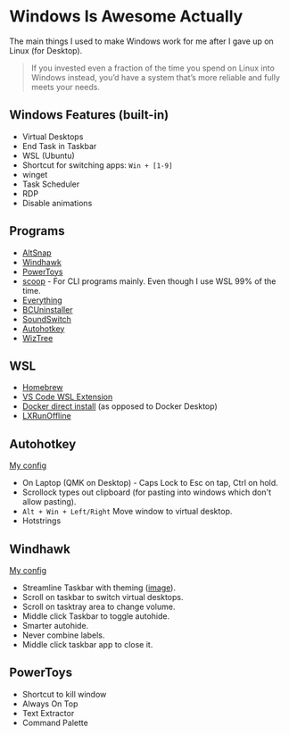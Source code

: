 # Windows Is Awesome Actually
The main things I used to make Windows work for me after I gave up on Linux (for Desktop).
> If you invested even a fraction of the time you spend on Linux into Windows instead, you’d have a system that’s more reliable and fully meets your needs.

## Windows Features (built-in)
- Virtual Desktops
- End Task in Taskbar
- WSL (Ubuntu)
- Shortcut for switching apps: `Win + [1-9]`
- winget
- Task Scheduler
- RDP
- Disable animations

## Programs
- [AltSnap](https://github.com/RamonUnch/AltSnap)
- [Windhawk](https://github.com/ramensoftware/windhawk)
- [PowerToys](https://github.com/microsoft/PowerToys)
- [scoop](https://github.com/ScoopInstaller/Scoop) - For CLI programs mainly. Even though I use WSL 99% of the time.
- [Everything](https://www.voidtools.com/)
- [BCUninstaller](https://github.com/Klocman/Bulk-Crap-Uninstaller)
- [SoundSwitch](https://github.com/Belphemur/SoundSwitch)
- [Autohotkey](https://github.com/AutoHotkey/AutoHotkey)
- [WizTree](https://diskanalyzer.com/download)

## WSL
- [Homebrew](https://github.com/Homebrew/install?tab=readme-ov-file#install-homebrew-on-macos-or-linux)
- [VS Code WSL Extension](https://marketplace.visualstudio.com/items?itemName=ms-vscode-remote.remote-wsl)
- [Docker direct install](https://docs.docker.com/engine/install/ubuntu/#install-using-the-repository) (as opposed to Docker Desktop)
- [LXRunOffline](https://github.com/DDoSolitary/LxRunOffline)

## Autohotkey
[My config](/ahk_config.ahk)  
- On Laptop (QMK on Desktop) - Caps Lock to Esc on tap, Ctrl on hold.
- Scrollock types out clipboard (for pasting into windows which don't allow pasting).
- `Alt + Win + Left/Right` Move window to virtual desktop.
- Hotstrings

## Windhawk
[My config](/windhwk_config.md)
- Streamline Taskbar with theming ([image](https://i.imgur.com/isBupPg.png)).
- Scroll on taskbar to switch virtual desktops.
- Scroll on tasktray area to change volume.
- Middle click Taskbar to toggle autohide.
- Smarter autohide.
- Never combine labels.
- Middle click taskbar app to close it.

## PowerToys
- Shortcut to kill window
- Always On Top
- Text Extractor
- Command Palette
